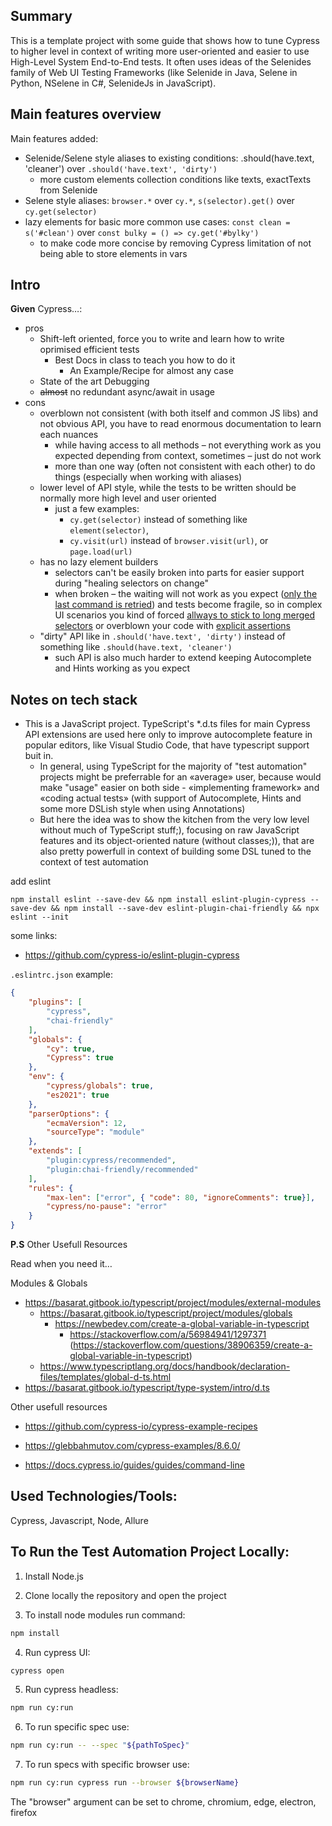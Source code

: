 ## Summary

This is a template project with some guide that shows how to tune Cypress to higher level in context of writing more user-oriented and easier to use High-Level System End-to-End tests. It often uses ideas of the Selenides family of Web UI Testing Frameworks (like Selenide in Java, Selene in Python, NSelene in C#, SelenideJs in JavaScript).

## Main features overview

Main features added:
- Selenide/Selene style aliases to existing conditions: .should(have.text, 'cleaner') over `.should('have.text', 'dirty')`
    - more custom elements collection conditions like texts, exactTexts from Selenide
- Selene style aliases: `browser.*` over `cy.*`, `s(selector).get()` over `cy.get(selector)`
- lazy elements for basic more common use cases: `const clean = s('#clean')` over `const bulky = () => cy.get('#bylky')`
    - to make code more concise by removing Cypress limitation of not being able to store elements in vars

## Intro

**Given** Cypress…:

* pros
    * Shift-left oriented, force you to write and learn how to write oprimised efficient tests
        * Best Docs in class to teach you how to do it
            * An Example/Recipe for almost any case
    * State of the art Debugging
    * ~~almost~~ no redundant async/await in usage
* cons
    * overblown not consistent (with both itself and common JS libs) and not obvious API, you have to read enormous documentation to learn each nuances
        * while having access to all methods – not everything work as you expected depending from context, sometimes – just do not work
        * more than one way (often not consistent with each other) to do things (especially when working with aliases)
    * lower level of API style, while the tests to be written should be normally more high level and user oriented
        * just a few examples:
            *  `cy.get(selector)` instead of something like `element(selector)`,
            * `cy.visit(url)` instead of `browser.visit(url)`, or `page.load(url)`
    * has no lazy element builders
        * selectors can't be easily broken into parts for easier support during "healing selectors on change"
        * when broken – the waiting will not work as you expect ([only the last command is retried](https://docs.cypress.io/guides/core-concepts/retry-ability#Only-the-last-command-is-retried)) and tests become fragile, so in complex UI scenarios you kind of forced [allways to stick to long merged selectors](https://docs.cypress.io/guides/core-concepts/retry-ability#Merging-queries) or overblown your code with [explicit assertions](https://docs.cypress.io/guides/core-concepts/retry-ability#Alternate-commands-and-assertions)
    * "dirty" API like in `.should('have.text', 'dirty')` instead of something like  `.should(have.text, 'cleaner')`
        * such API is also much harder to extend keeping Autocomplete and Hints working as you expect

## Notes on tech stack

* This is a JavaScript project. TypeScript's *.d.ts files for main Cypress API extensions are used here only to improve autocomplete feature in popular editors, like Visual Studio Code, that have typescript support buit in.
    * In general, using TypeScript for the majority of "test automation" projects might be preferrable for an «average» user, because would make "usage" easier on both side - «implementing framework» and «coding actual tests» (with support of Autocomplete, Hints and some more DSLish style when using Annotations)
    * But here the idea was to show the kitchen from the very low level without much of TypeScript stuff;), focusing on raw JavaScript features and its object-oriented nature (without classes;)), that are also pretty powerfull in context of building some DSL tuned to the context of test automation

add eslint

```shell
npm install eslint --save-dev && npm install eslint-plugin-cypress --save-dev && npm install --save-dev eslint-plugin-chai-friendly && npx eslint --init
```



some links:

* https://github.com/cypress-io/eslint-plugin-cypress



`.eslintrc.json` example:

```json
{
    "plugins": [
        "cypress",
        "chai-friendly"
    ],
    "globals": {
        "cy": true,
        "Cypress": true
    },
    "env": {
        "cypress/globals": true,
        "es2021": true
    },
    "parserOptions": {
        "ecmaVersion": 12,
        "sourceType": "module"
    },
    "extends": [
        "plugin:cypress/recommended",
        "plugin:chai-friendly/recommended"
    ],
    "rules": {
        "max-len": ["error", { "code": 80, "ignoreComments": true}],
        "cypress/no-pause": "error"
    }
}
```

**P.S** Other Usefull Resources

Read when you need it…


Modules & Globals

* https://basarat.gitbook.io/typescript/project/modules/external-modules
    * https://basarat.gitbook.io/typescript/project/modules/globals
        * https://newbedev.com/create-a-global-variable-in-typescript
            * https://stackoverflow.com/a/56984941/1297371 (https://stackoverflow.com/questions/38906359/create-a-global-variable-in-typescript)
    * https://www.typescriptlang.org/docs/handbook/declaration-files/templates/global-d-ts.html
* https://basarat.gitbook.io/typescript/type-system/intro/d.ts


Other usefull resources

* https://github.com/cypress-io/cypress-example-recipes

* https://glebbahmutov.com/cypress-examples/8.6.0/

* https://docs.cypress.io/guides/guides/command-line

## Used Technologies/Tools:

Cypress, Javascript, Node, Allure

## To Run the Test Automation Project Locally:

1) Install Node.js

2) Clone locally the repository and open the project

3) To install node modules run command:

```sh
npm install
```

4) Run cypress UI:

```sh
cypress open
```

5) Run cypress headless:

```sh
npm run cy:run
```

6) To run specific spec use:

```sh
npm run cy:run -- --spec "${pathToSpec}"
```

7) To run specs with specific browser use:

```sh
npm run cy:run cypress run --browser ${browserName}
```

The "browser" argument can be set to chrome, chromium, edge, electron, firefox








